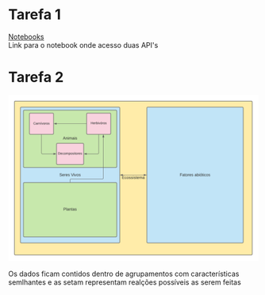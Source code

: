 # Tarefa 1
[Notebooks](#Noteboks) \
Link para o notebook onde acesso duas API's

# Tarefa 2
![GitHUB Logo](https://github.com/heigon77/MC536_heigon/blob/master/Lab01/Imagens/Engenharia_Reversa.png)

Os dados ficam contidos dentro de agrupamentos com características semlhantes e as setam representam realções possíveis as serem feitas
